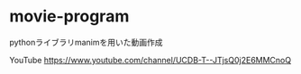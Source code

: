 # movie-program
pythonライブラリmanimを用いた動画作成

YouTube
https://www.youtube.com/channel/UCDB-T--JTjsQ0j2E6MMCnoQ
